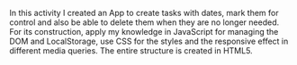 In this activity I created an App to create tasks with dates, mark them for control and also be able to delete them when they are no longer needed. For its construction, apply my knowledge in JavaScript for managing the DOM and LocalStorage, use CSS for the styles and the responsive effect in different media queries. The entire structure is created in HTML5.